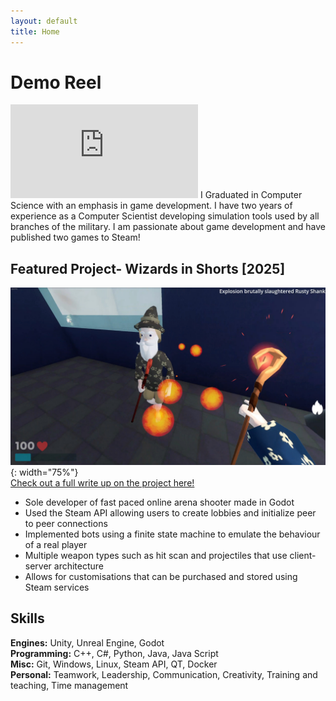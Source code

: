 ```yaml
---
layout: default
title: Home
---
```

# Demo Reel
<iframe src="https://www.youtube.com/embed/SDYWh0s3W5A?si=RIe7F3YNQ9EZblkR" frameborder="0" allow="autoplay; encrypted-media" allowfullscreen></iframe>
I Graduated in Computer Science with an emphasis in game development.
I have two years of experience as a Computer Scientist developing
simulation tools used by all branches of the military. I am passionate about
game development and have published two games to Steam!

## Featured Project- Wizards in Shorts [2025]
![wizShorts1](/assets/wizShorts1.jpg){: width="75%"}\
[Check out a full write up on the project here!](/wizards)
- Sole developer of fast paced online arena shooter made in Godot
- Used the Steam API allowing users to create lobbies and initialize peer to peer connections
- Implemented bots using a finite state machine to emulate the behaviour of a real player
- Multiple weapon types such as hit scan and projectiles that use client-server architecture
- Allows for customisations that can be purchased and stored using Steam services

## Skills
**Engines:** Unity, Unreal Engine, Godot\
**Programming:** C++, C#, Python, Java, Java Script\
**Misc:** Git, Windows, Linux, Steam API, QT, Docker\
**Personal:** Teamwork, Leadership, Communication, Creativity, Training and teaching, Time management